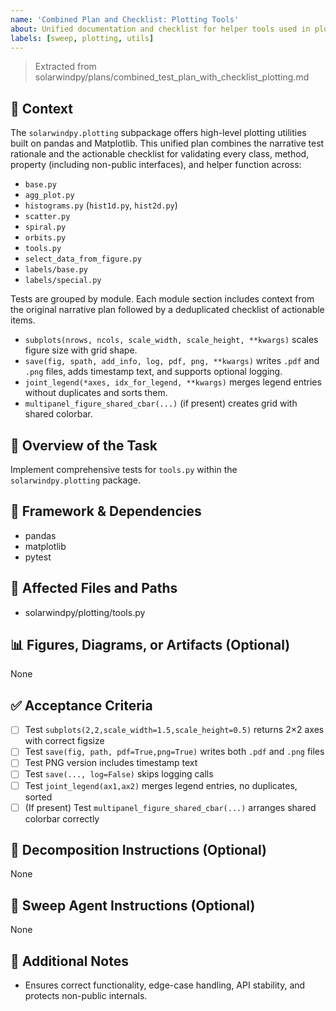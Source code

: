 ```yaml
---
name: 'Combined Plan and Checklist: Plotting Tools'
about: Unified documentation and checklist for helper tools used in plotting.
labels: [sweep, plotting, utils]
---
```


> Extracted from solarwindpy/plans/combined_test_plan_with_checklist_plotting.md

## 🧠 Context

The `solarwindpy.plotting` subpackage offers high-level plotting utilities built on pandas
and Matplotlib. This unified plan combines the narrative test rationale and the
actionable checklist for validating every class, method, property (including non-public
interfaces), and helper function across:

- `base.py`
- `agg_plot.py`
- `histograms.py` (`hist1d.py`, `hist2d.py`)
- `scatter.py`
- `spiral.py`
- `orbits.py`
- `tools.py`
- `select_data_from_figure.py`
- `labels/base.py`
- `labels/special.py`

Tests are grouped by module. Each module section includes context from the original
narrative plan followed by a deduplicated checklist of actionable items.

- `subplots(nrows, ncols, scale_width, scale_height, **kwargs)` scales figure
  size with grid shape.
- `save(fig, spath, add_info, log, pdf, png, **kwargs)` writes `.pdf` and `.png`
  files, adds timestamp text, and supports optional logging.
- `joint_legend(*axes, idx_for_legend, **kwargs)` merges legend entries without
  duplicates and sorts them.
- `multipanel_figure_shared_cbar(...)` (if present) creates grid with shared
  colorbar.

## 🎯 Overview of the Task

Implement comprehensive tests for `tools.py` within the `solarwindpy.plotting` package.

## 🔧 Framework & Dependencies

- pandas
- matplotlib
- pytest

## 📂 Affected Files and Paths

- solarwindpy/plotting/tools.py

## 📊 Figures, Diagrams, or Artifacts (Optional)

None

## ✅ Acceptance Criteria

- [ ] Test `subplots(2,2,scale_width=1.5,scale_height=0.5)` returns 2×2 axes with
  correct figsize
- [ ] Test `save(fig, path, pdf=True,png=True)` writes both `.pdf` and `.png`
  files
- [ ] Test PNG version includes timestamp text
- [ ] Test `save(..., log=False)` skips logging calls
- [ ] Test `joint_legend(ax1,ax2)` merges legend entries, no duplicates, sorted
- [ ] (If present) Test `multipanel_figure_shared_cbar(...)` arranges shared
  colorbar correctly

## 🧩 Decomposition Instructions (Optional)

None

## 🤖 Sweep Agent Instructions (Optional)

None

## 💬 Additional Notes

- Ensures correct functionality, edge-case handling, API stability, and protects
  non-public internals.
